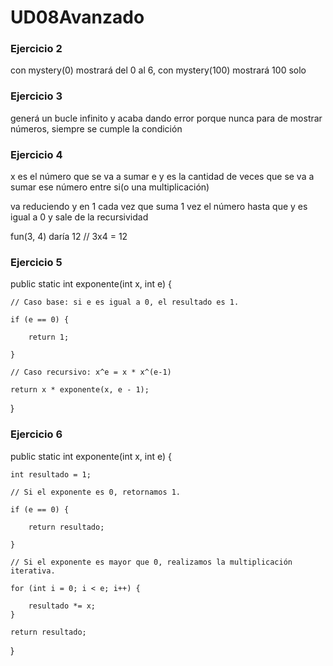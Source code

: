 # UD08Avanzado
### Ejercicio 2
con mystery(0) mostrará del 0 al 6, con mystery(100) mostrará 100 solo

### Ejercicio 3
generá un bucle infinito y acaba dando error porque nunca para de mostrar números, siempre se cumple la condición

### Ejercicio 4
x es el número que se va a sumar e y es la cantidad de veces que se va a sumar ese número entre si(o una multiplicación)

va reduciendo y en 1 cada vez que suma 1 vez el número hasta que y es igual a 0 y sale de la recursividad

fun(3, 4) daría 12 // 3x4 = 12

### Ejercicio 5
public static int exponente(int x, int e) {

    // Caso base: si e es igual a 0, el resultado es 1.
    
    if (e == 0) {
    
        return 1;
        
    }
    
    // Caso recursivo: x^e = x * x^(e-1)
    
    return x * exponente(x, e - 1);
    
}

### Ejercicio 6
public static int exponente(int x, int e) {

    int resultado = 1;
    
    // Si el exponente es 0, retornamos 1.
    
    if (e == 0) {
    
        return resultado;
        
    }

    // Si el exponente es mayor que 0, realizamos la multiplicación iterativa.
    
    for (int i = 0; i < e; i++) {
    
        resultado *= x;
    }

    return resultado;
    
}
